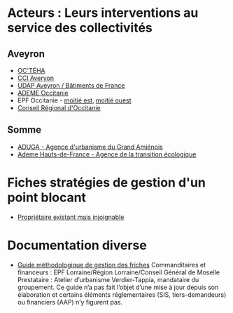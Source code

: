 # Acteurs : Leurs interventions au service des collectivités

## Aveyron

- [OC'TÉHA](./octeha)
- [CCI Averyon](./cci-aveyron)
- [UDAP Aveyron / Bâtiments de France](./udap-aveyron)
- [ADEME Occitanie](./ademe-occitanie)
- EPF Occitanie - [moitié est](./epf-occitanie-est), [moitié ouest](./epf-occitanie-ouest)
- [Conseil Régional d'Occitanie](./region-occitanie)

## Somme
- [ADUGA - Agence d'urbanisme du Grand Amiénois](https://docs.google.com/document/d/18UyKszS8ulE66cQalkFlDWIjgbSJeIYaGioGCUDfmv8/edit?usp=sharing)
- [Ademe Hauts-de-France - Agence de la transition écologique](https://docs.google.com/document/d/1JRYaE0atdOFSXR_pGUR61dmrMU_9nCi0yv88gGbs_2Q/edit?usp=sharing)

# Fiches stratégies de gestion d'un point blocant
- [Propriétaire existant mais injoignable](https://docs.google.com/document/d/1w-D6r3J5VKnV_UeeMsxrHxjuC4FbwNBzFXc7euhTrTc/edit?usp=sharing)

# Documentation diverse
- [Guide méthodologique de gestion des friches](https://cerema.box.com/s/15boe9b2aixmduot8nwig0f4ur0v5unl)
Commanditaires et financeurs : EPF Lorraine/Région Lorraine/Conseil Général de Moselle
Prestataire : Atelier d’urbanisme Verdier-Tappia, mandataire du groupement.
Ce guide n’a pas fait l’objet d’une mise à jour depuis son élaboration et certains éléments réglementaires (SIS, tiers-demandeurs) ou financiers (AAP) n’y figurent pas.
